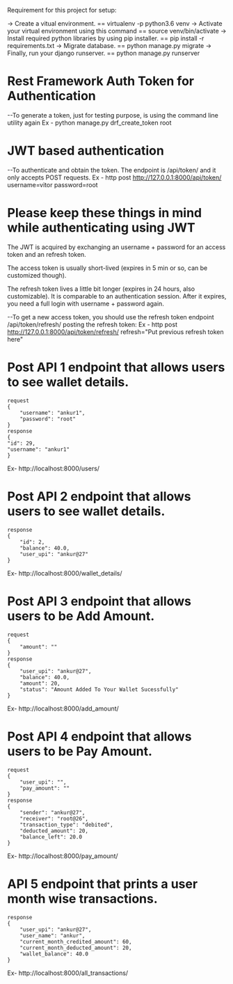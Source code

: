 Requirement for this project for setup:

-> Create a vitual environment.
== virtualenv -p python3.6 venv
-> Activate your virtual environment using this command
== source venv/bin/activate
-> Install required python libraries by using pip installer.
== pip install -r requirements.txt
-> Migrate database.
== python manage.py migrate
-> Finally, run your django runserver.
== python manage.py runserver



# Rest Framework Auth Token for Authentication
--To generate a token, just for testing purpose, is using the command line utility again
Ex - python manage.py drf_create_token root


# JWT based authentication
--To authenticate and obtain the token. The endpoint is /api/token/ and it only accepts POST requests.
Ex - http post http://127.0.0.1:8000/api/token/ username=vitor password=root

# Please keep these things in mind while authenticating using JWT
The JWT is acquired by exchanging an username + password for an access token and an refresh token.

The access token is usually short-lived (expires in 5 min or so, can be customized though).

The refresh token lives a little bit longer (expires in 24 hours, also customizable). It is comparable to an authentication session. After it expires, you need a full login with username + password again.

--To get a new access token, you should use the refresh token endpoint /api/token/refresh/ posting the refresh token:
Ex - http post http://127.0.0.1:8000/api/token/refresh/ refresh="Put previous refresh token here"


# Post API 1 endpoint that allows users to see wallet details.
	request
	{
	    "username": "ankur1",
	    "password": "root"
	}
	response
	{
    "id": 29,
    "username": "ankur1"
	}
Ex-  http://localhost:8000/users/ 


# Post API 2 endpoint that allows users to see wallet details.
	response
	{
        "id": 2,
        "balance": 40.0,
        "user_upi": "ankur@27"
    }
Ex-  http://localhost:8000/wallet_details/

# Post API 3 endpoint that allows users to be Add Amount.
    request 
    {
        "amount": ""
    }
    response
	{
	    "user_upi": "ankur@27",
	    "balance": 40.0,
	    "amount": 20,
	    "status": "Amount Added To Your Wallet Sucessfully"
	}
Ex-  http://localhost:8000/add_amount/

# Post API 4 endpoint that allows users to be Pay Amount.
    request 
    {
        "user_upi": "",
        "pay_amount": ""
    }
    response
    {
	    "sender": "ankur@27",
	    "receiver": "root@26",
	    "transaction_type": "debited",
	    "deducted_amount": 20,
	    "balance_left": 20.0
	}
Ex-  http://localhost:8000/pay_amount/ 

# API 5 endpoint that prints a user month wise transactions.
	response
	{
	    "user_upi": "ankur@27",
	    "user_name": "ankur",
	    "current_month_credited_amount": 60,
	    "current_month_deducted_amount": 20,
	    "wallet_balance": 40.0
	}
Ex-  http://localhost:8000/all_transactions/